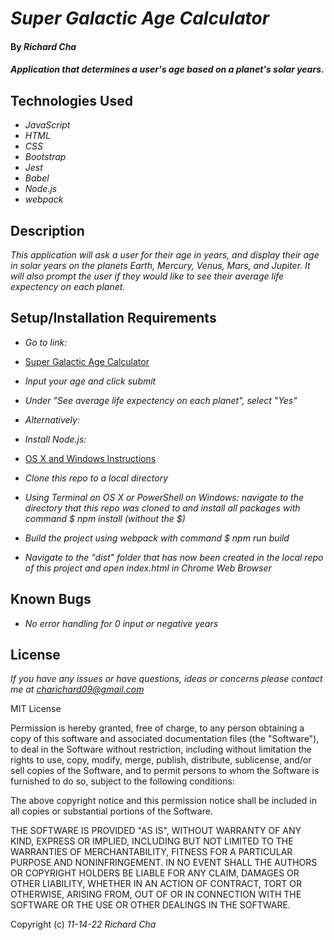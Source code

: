 # _Super Galactic Age Calculator_

#### By _**Richard Cha**_

#### _Application that determines a user's age based on a planet's solar years._

## Technologies Used

* _JavaScript_
* _HTML_
* _CSS_
* _Bootstrap_
* _Jest_
* _Babel_
* _Node.js_ 
* _webpack_

## Description

_This application will ask a user for their age in years, and display their age in solar years on the planets Earth, Mercury, 
Venus, Mars, and Jupiter. It will also prompt the user if they would like to see their average life expectency on each planet._

## Setup/Installation Requirements

* _Go to link:_
* [Super Galactic Age Calculator](https://charichard09.github.io/super-galactic-age-calculator)
* _Input your age and click submit_
* _Under "See average life expectency on each planet", select "Yes"_

* _Alternatively:_
* _Install Node.js:_
* [OS X and Windows Instructions](https://www.learnhowtoprogram.com/intermediate-javascript/getting-started-with-javascript/installing-node-js)
* _Clone this repo to a local directory_
* _Using Terminal on OS X or PowerShell on Windows: navigate to the directory that this repo was cloned to and 
install all packages with command $ npm install (without the $)_
* _Build the project using webpack with command $ npm run build_
* _Navigate to the "dist" folder that has now been created in the local repo of this project and open index.html in Chrome Web Browser_

## Known Bugs

* _No error handling for 0 input or negative years_


## License

_If you have any issues or have questions, ideas or concerns please contact me at [charichard09@gmail.com](mailto:charichard09@gmail.com)_

MIT License

Permission is hereby granted, free of charge, to any person obtaining a copy
of this software and associated documentation files (the "Software"), to deal
in the Software without restriction, including without limitation the rights
to use, copy, modify, merge, publish, distribute, sublicense, and/or sell
copies of the Software, and to permit persons to whom the Software is
furnished to do so, subject to the following conditions:

The above copyright notice and this permission notice shall be included in all
copies or substantial portions of the Software.

THE SOFTWARE IS PROVIDED "AS IS", WITHOUT WARRANTY OF ANY KIND, EXPRESS OR
IMPLIED, INCLUDING BUT NOT LIMITED TO THE WARRANTIES OF MERCHANTABILITY,
FITNESS FOR A PARTICULAR PURPOSE AND NONINFRINGEMENT. IN NO EVENT SHALL THE
AUTHORS OR COPYRIGHT HOLDERS BE LIABLE FOR ANY CLAIM, DAMAGES OR OTHER
LIABILITY, WHETHER IN AN ACTION OF CONTRACT, TORT OR OTHERWISE, ARISING FROM,
OUT OF OR IN CONNECTION WITH THE SOFTWARE OR THE USE OR OTHER DEALINGS IN THE
SOFTWARE.

Copyright (c) _11-14-22_ _Richard Cha_